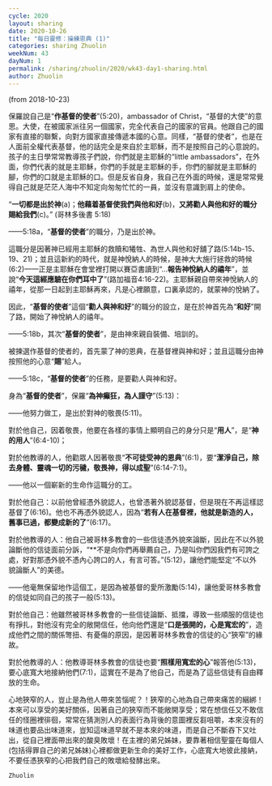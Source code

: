 ```yaml
---
cycle: 2020
layout: sharing
date: 2020-10-26
title: "每日靈修：操練恩典 (1)"
categories: sharing Zhuolin
weekNum: 43
dayNum: 1
permalink: /sharing/zhuolin/2020/wk43-day1-sharing.html
author: Zhuolin
---
```

(from 2018-10-23)

保羅說自己是“**作基督的使者**”(5:20)，ambassador of Christ，“基督的大使”的意思。大使，在被國家派往另一個國家，完全代表自己的國家的官員。他跟自己的國家有直接的聯繫，向對方國家直接傳遞本國的心意。同樣，“基督的使者”，也是在人面前全權代表基督，他的話完全是來自於主耶穌，而不是按照自己的心意說的。孩子的主日學常常教導孩子們說，你們就是主耶穌的“little ambassadors”，在外面，你們代表的就是主耶穌，你們的手就是主耶穌的手，你們的腳就是主耶穌的腳，你們的口就是主耶穌的口。但是反省自身，我自己在外面的時候，還是常常覺得自己就是茫茫人海中不知定向匆匆忙忙的一員，並沒有意識到肩上的使命。  

“**一切都是出於神**(a)；**他藉着基督使我們與他和好**(b)，**又將勸人與他和好的職分賜給我們**(c)。” (哥林多後書 5:18)  

——5:18a，“**基督的使者**”的職分，乃是出於神。  

這職分是因著神已經用主耶穌的救贖和犧牲、為世人與他和好舖了路(5:14b-15、19、21)；並且這新約的時代，就是神悅納人的時候，是神大大施行拯救的時候(6:2)——正是主耶穌在會堂裡打開以賽亞書讀到“...**報告神悅納人的禧年**”，並說“**今天這經應驗在你們耳中了**”(路加福音4:16-22)。主耶穌親自帶來神悅納人的禧年，從那一日起到主耶穌再來，凡是心裡願意，口裏承認的，就蒙神的悅納了。  

因此，“**基督的使者**”這個“**勸人與神和好**”的職分的設立，是在於神首先為“**和好**”開了路，開始了神悅納人的禧年。  

——5:18b，其次“**基督的使者**”，是由神來親自裝備、培訓的。  

被揀選作基督的使者的，首先蒙了神的恩典，在基督裡與神和好；並且這職分由神按照他的心意“**賜**”給人。  

——5:18c，“**基督的使者**”的任務，是要勸人與神和好。  

身為“**基督的使者**”，保羅“**為神癲狂，為人謹守**”(5:13)：  

——他努力做工，是出於對神的敬畏(5:11)。  

對於他自己，因着敬畏，他要在各樣的事情上顯明自己的身分只是“**用人**”，是“**神的用人**”(6:4-10)；  

對於他教導的人，他勸眾人因著敬畏“**不可徒受神的恩典**”(6:1)，要“**潔淨自己，除去身體、靈魂一切的污穢，敬畏神，得以成聖**”(6:14-7:1)。  

——他以一個嶄新的生命作這職分的工。  

對於他自己：以前他曾經憑外貌認人，也曾憑著外貌認基督，但是現在不再這樣認基督了(6:16)。他也不再憑外貌認人，因為“**若有人在基督裡，他就是新造的人，舊事已過，都變成新的了**”(6:17)。  

對於他教導的人：他自己被哥林多教會的一些信徒憑外貌來論斷，因此在不以外貌論斷他的信徒面前分訴，“**不是向你們再舉薦自己，乃是叫你們因我們有可誇之處，好對那憑外貌不憑內心誇口的人，有言可答。”(5:12)，讓他們能堅定“不以外貌論斷人”的美德。  

——他毫無保留地作這個工，是因為被基督的愛所激勵(5:14)，讓他愛哥林多教會的信徒如同自己的孩子一般(5:13)。  

對於他自己：他雖然被哥林多教會的一些信徒論斷、抵擋，導致一些順服的信徒也有掙扎，對他沒有完全的敞開信任，他向他們還是“**口是張開的，心是寬宏的**”，造成他們之間的關係彆扭、有憂傷的原因，是因著哥林多教會的信徒的心“狹窄”的緣故。  

對於他教導的人：他教導哥林多教會的信徒也要“**照樣用寬宏的心**”報答他(5:13)，要心底寬大地接納他們(7:1)，這實在不是為了他自己，而是為了這些信徒有自由釋放的生命。  

心地狹窄的人，豈止是為他人帶來苦惱呢？！狹窄的心地為自己帶來痛苦的綑綁！本來可以享受的美好關係，因著自己的狹窄而不能敞開享受；常在想信任又不敢信任的怪圈裡徘徊，常常在猜測別人的表面行為背後的意圖裡反芻咀嚼，本來沒有的味道也要品出味道來，豈知這味道早就不是本來的味道，而是自己不斷吞下又吐出，從自己裡面帶出來的酸臭敗壞！在主裡的弟兄姊妹，要靠著相信聖靈在每個人(包括得罪自己的弟兄姊妹)心裡都做更新生命的美好工作，心底寬大地彼此接納，不要任憑狹窄的心把我們自己的敗壞給發酵出來。  

`Zhuolin`  


